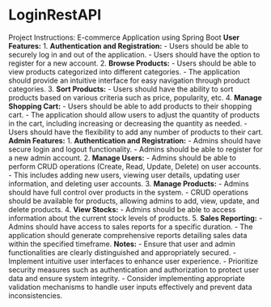 # LoginRestAPI
 Project Instructions: E-commerce Application using Spring Boot  **User Features:**  1. **Authentication and Registration:**    - Users should be able to securely log in and out of the application.    - Users should have the option to register for a new account.  2. **Browse Products:**    - Users should be able to view products categorized into different categories.    - The application should provide an intuitive interface for easy navigation through product categories.  3. **Sort Products:**    - Users should have the ability to sort products based on various criteria such as price, popularity, etc.  4. **Manage Shopping Cart:**    - Users should be able to add products to their shopping cart.    - The application should allow users to adjust the quantity of products in the cart, including increasing or decreasing the quantity as needed.    - Users should have the flexibility to add any number of products to their cart.  **Admin Features:**  1. **Authentication and Registration:**    - Admins should have secure login and logout functionality.    - Admins should be able to register for a new admin account.  2. **Manage Users:**    - Admins should be able to perform CRUD operations (Create, Read, Update, Delete) on user accounts.    - This includes adding new users, viewing user details, updating user information, and deleting user accounts.  3. **Manage Products:**    - Admins should have full control over products in the system.    - CRUD operations should be available for products, allowing admins to add, view, update, and delete products.  4. **View Stocks:**    - Admins should be able to access information about the current stock levels of products.  5. **Sales Reporting:**    - Admins should have access to sales reports for a specific duration.    - The application should generate comprehensive reports detailing sales data within the specified timeframe.  **Notes:** - Ensure that user and admin functionalities are clearly distinguished and appropriately secured. - Implement intuitive user interfaces to enhance user experience. - Prioritize security measures such as authentication and authorization to protect user data and ensure system integrity. - Consider implementing appropriate validation mechanisms to handle user inputs effectively and prevent data inconsistencies.
